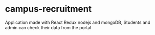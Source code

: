 # campus-recruitment
Application made with React Redux nodejs and mongoDB, Students and admin can check their data from the portal 
